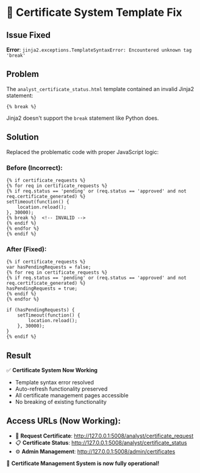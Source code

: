 # 🔧 Certificate System Template Fix

## Issue Fixed
**Error**: `jinja2.exceptions.TemplateSyntaxError: Encountered unknown tag 'break'`

## Problem
The `analyst_certificate_status.html` template contained an invalid Jinja2 statement:
```jinja2
{% break %}
```

Jinja2 doesn't support the `break` statement like Python does.

## Solution
Replaced the problematic code with proper JavaScript logic:

### Before (Incorrect):
```jinja2
{% if certificate_requests %}
{% for req in certificate_requests %}
{% if req.status == 'pending' or (req.status == 'approved' and not req.certificate_generated) %}
setTimeout(function() {
    location.reload();
}, 30000);
{% break %}  <!-- INVALID -->
{% endif %}
{% endfor %}
{% endif %}
```

### After (Fixed):
```jinja2
{% if certificate_requests %}
var hasPendingRequests = false;
{% for req in certificate_requests %}
{% if req.status == 'pending' or (req.status == 'approved' and not req.certificate_generated) %}
hasPendingRequests = true;
{% endif %}
{% endfor %}

if (hasPendingRequests) {
    setTimeout(function() {
        location.reload();
    }, 30000);
}
{% endif %}
```

## Result
✅ **Certificate System Now Working**
- Template syntax error resolved
- Auto-refresh functionality preserved
- All certificate management pages accessible
- No breaking of existing functionality

## Access URLs (Now Working):
- 📝 **Request Certificate**: http://127.0.0.1:5008/analyst/certificate_request
- 📋 **Certificate Status**: http://127.0.0.1:5008/analyst/certificate_status
- ⚙️ **Admin Management**: http://127.0.0.1:5008/admin/certificates

🎉 **Certificate Management System is now fully operational!**
